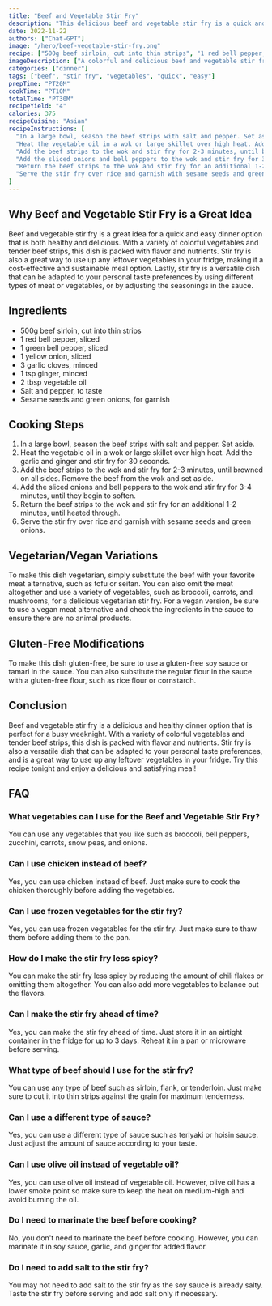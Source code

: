```yaml
---
title: "Beef and Vegetable Stir Fry"
description: "This delicious beef and vegetable stir fry is a quick and easy dinner option that is perfect for a busy weeknight. With a flavorful sauce and a variety of colorful vegetables, this dish is sure to satisfy your taste buds and your hunger."
date: 2022-11-22
authors: ["Chat-GPT"]
image: "/hero/beef-vegetable-stir-fry.png"
recipe: ["500g beef sirloin, cut into thin strips", "1 red bell pepper, sliced", "1 green bell pepper, sliced", "1 yellow onion, sliced", "3 garlic cloves, minced", "1 tsp ginger, minced", "2 tbsp vegetable oil", "Salt and pepper, to taste", "Sesame seeds and green onions, for garnish"]
imageDescription: ["A colorful and delicious beef and vegetable stir fry with sesame seeds and green onions on top."]
categories: ["dinner"]
tags: ["beef", "stir fry", "vegetables", "quick", "easy"]
prepTime: "PT20M"
cookTime: "PT10M"
totalTime: "PT30M"
recipeYield: "4"
calories: 375
recipeCuisine: "Asian"
recipeInstructions: [
  "In a large bowl, season the beef strips with salt and pepper. Set aside.",
  "Heat the vegetable oil in a wok or large skillet over high heat. Add the garlic and ginger and stir fry for 30 seconds.",
  "Add the beef strips to the wok and stir fry for 2-3 minutes, until browned on all sides. Remove the beef from the wok and set aside.",
  "Add the sliced onions and bell peppers to the wok and stir fry for 3-4 minutes, until they begin to soften.",
  "Return the beef strips to the wok and stir fry for an additional 1-2 minutes, until heated through.",
  "Serve the stir fry over rice and garnish with sesame seeds and green onions."
]
---
```


## Why Beef and Vegetable Stir Fry is a Great Idea

Beef and vegetable stir fry is a great idea for a quick and easy dinner option that is both healthy and delicious. With a variety of colorful vegetables and tender beef strips, this dish is packed with flavor and nutrients. Stir fry is also a great way to use up any leftover vegetables in your fridge, making it a cost-effective and sustainable meal option. Lastly, stir fry is a versatile dish that can be adapted to your personal taste preferences by using different types of meat or vegetables, or by adjusting the seasonings in the sauce.

## Ingredients

- 500g beef sirloin, cut into thin strips
- 1 red bell pepper, sliced
- 1 green bell pepper, sliced
- 1 yellow onion, sliced
- 3 garlic cloves, minced
- 1 tsp ginger, minced
- 2 tbsp vegetable oil
- Salt and pepper, to taste
- Sesame seeds and green onions, for garnish

## Cooking Steps

1. In a large bowl, season the beef strips with salt and pepper. Set aside.
2. Heat the vegetable oil in a wok or large skillet over high heat. Add the garlic and ginger and stir fry for 30 seconds.
3. Add the beef strips to the wok and stir fry for 2-3 minutes, until browned on all sides. Remove the beef from the wok and set aside.
4. Add the sliced onions and bell peppers to the wok and stir fry for 3-4 minutes, until they begin to soften.
5. Return the beef strips to the wok and stir fry for an additional 1-2 minutes, until heated through.
6. Serve the stir fry over rice and garnish with sesame seeds and green onions.

## Vegetarian/Vegan Variations

To make this dish vegetarian, simply substitute the beef with your favorite meat alternative, such as tofu or seitan. You can also omit the meat altogether and use a variety of vegetables, such as broccoli, carrots, and mushrooms, for a delicious vegetarian stir fry. For a vegan version, be sure to use a vegan meat alternative and check the ingredients in the sauce to ensure there are no animal products.

## Gluten-Free Modifications

To make this dish gluten-free, be sure to use a gluten-free soy sauce or tamari in the sauce. You can also substitute the regular flour in the sauce with a gluten-free flour, such as rice flour or cornstarch.

## Conclusion

Beef and vegetable stir fry is a delicious and healthy dinner option that is perfect for a busy weeknight. With a variety of colorful vegetables and tender beef strips, this dish is packed with flavor and nutrients. Stir fry is also a versatile dish that can be adapted to your personal taste preferences, and is a great way to use up any leftover vegetables in your fridge. Try this recipe tonight and enjoy a delicious and satisfying meal!

## FAQ

### What vegetables can I use for the Beef and Vegetable Stir Fry?

You can use any vegetables that you like such as broccoli, bell peppers, zucchini, carrots, snow peas, and onions.

### Can I use chicken instead of beef?

Yes, you can use chicken instead of beef. Just make sure to cook the chicken thoroughly before adding the vegetables.

### Can I use frozen vegetables for the stir fry?

Yes, you can use frozen vegetables for the stir fry. Just make sure to thaw them before adding them to the pan.

### How do I make the stir fry less spicy?

You can make the stir fry less spicy by reducing the amount of chili flakes or omitting them altogether. You can also add more vegetables to balance out the flavors.

### Can I make the stir fry ahead of time?

Yes, you can make the stir fry ahead of time. Just store it in an airtight container in the fridge for up to 3 days. Reheat it in a pan or microwave before serving.

### What type of beef should I use for the stir fry?

You can use any type of beef such as sirloin, flank, or tenderloin. Just make sure to cut it into thin strips against the grain for maximum tenderness.

### Can I use a different type of sauce?

Yes, you can use a different type of sauce such as teriyaki or hoisin sauce. Just adjust the amount of sauce according to your taste.

### Can I use olive oil instead of vegetable oil?

Yes, you can use olive oil instead of vegetable oil. However, olive oil has a lower smoke point so make sure to keep the heat on medium-high and avoid burning the oil.

### Do I need to marinate the beef before cooking?

No, you don't need to marinate the beef before cooking. However, you can marinate it in soy sauce, garlic, and ginger for added flavor.

### Do I need to add salt to the stir fry?

You may not need to add salt to the stir fry as the soy sauce is already salty. Taste the stir fry before serving and add salt only if necessary.